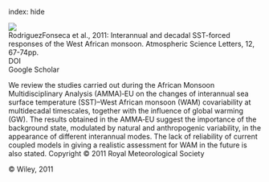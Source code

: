 index: hide

<div class="Citation">
    <div class="Citation-thumb CitationThumb-linked"  data-href="https://doi.org/10.1002/asl.308">
      <img src="https://static.claimspace.cloud/climate-study-static/refs/thumbs/14/RodriguezFonseca_et_al_2011-thumb.png" />
    </div>

  <div class="Citation-body">
    <div class="Citation-text">RodriguezFonseca et al., 2011: Interannual and decadal SST-forced responses of the West African monsoon. <span class="Article-journal">Atmospheric Science Letters, </span><span class="Article-volume">12, </span>67-74pp.</div>
    <div class="Citation-links">
      <div class="CitationLink" data-href="https://doi.org/10.1002/asl.308">
        <div class="CitationLink-icon CitationLink-Doi"></div>
        <div class="CitationLink-text">DOI</div>
      </div>
      <div class="CitationLink" data-href="https://scholar.google.com/scholar?q=10.1002/asl.308">
        <div class="CitationLink-icon CitationLink-Scholar"></div>
        <div class="CitationLink-text">Google Scholar</div>
      </div>
    </div>
  </div>
</div>

We review the studies carried out during the African Monsoon Multidisciplinary Analysis (AMMA)‐EU on the changes of interannual sea surface temperature (SST)–West African monsoon (WAM) covariability at multidecadal timescales, together with the influence of global warming (GW). The results obtained in the AMMA‐EU suggest the importance of the background state, modulated by natural and anthropogenic variability, in the appearance of different interannual modes. The lack of reliability of current coupled models in giving a realistic assessment for WAM in the future is also stated. Copyright © 2011 Royal Meteorological Society

<div class="Citation-copy">
&copy; Wiley, 2011
</div>